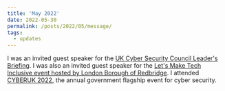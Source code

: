 ```yaml
---
title: 'May 2022'
date: 2022-05-30
permalink: /posts/2022/05/message/
tags:
  - updates
---
```


I was an invited guest speaker for the [UK Cyber Security Council Leader's Briefing](https://www.ukcybersecuritycouncil.org.uk/events/leader-s-brief-with-special-guest-phil-legg-from-uwe/). I was also an invited guest speaker for the [Let's Make Tech Inclusive event hosted by London Borough of Redbridge](https://digitalvoice.redbridge.gov.uk/let-s-make-tech-inclusive/). I attended [CYBERUK 2022](https://www.cyberuk.uk/website/7174/), the annual government flagship event for cyber security.
